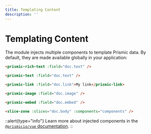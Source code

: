 ```yaml
---
title: Templating Content
description: ''
---
```


# Templating Content

The module injects multiple components to template Prismic data. By default, they are made available globally in your application:

```html [*.vue]
<prismic-rich-text :field="doc.text" />

<prismic-text :field="doc.text" />

<prismic-link :field="doc.link">My link</prismic-link>

<prismic-image :field="doc.image" />

<prismic-embed :field="doc.embed" />

<slice-zone :slices="doc.body" :components="components" />
```

::alert{type="info"}
Learn more about injected components in the [`@prismicio/vue` documentation](https://prismic.io/docs/technical-reference/prismicio-vue?version=v3&utm_campaign=devexp&utm_source=nuxt3doc&utm_medium=doc#components-usage).
::
